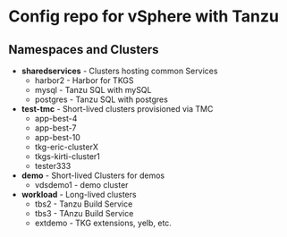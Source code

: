 # Config repo for vSphere with Tanzu

## Namespaces and Clusters

- **sharedservices** - Clusters hosting common Services
  - harbor2 - Harbor for TKGS
  - mysql - Tanzu SQL with mySQL
  - postgres - Tanzu SQL with postgres
- **test-tmc** - Short-lived clusters provisioned via TMC
  - app-best-4
  - app-best-7
  - app-best-10
  - tkg-eric-clusterX
  - tkgs-kirti-cluster1
  - tester333
- **demo** - Short-lived Clusters for demos
  - vdsdemo1 - demo cluster
- **workload** - Long-lived clusters
  - tbs2 - Tanzu Build Service
  - tbs3 - TAnzu Build Service
  - extdemo - TKG extensions, yelb, etc.
